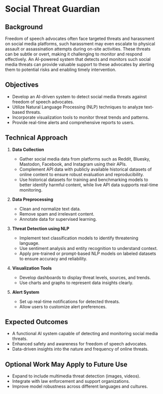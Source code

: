 # Social Threat Guardian

## Background
Freedom of speech advocates often face targeted threats and harassment on social media platforms, such harassment may even escalate to physical assault or assassination attempts during on-site activities. These threats can be subtle or overt, making it challenging to monitor and respond effectively. An AI-powered system that detects and monitors such social media threats can provide valuable support to these advocates by alerting them to potential risks and enabling timely intervention.

## Objectives
- Develop an AI-driven system to detect social media threats against freedom of speech advocates.
- Utilize Natural Language Processing (NLP) techniques to analyze text-based threats.
- Incorporate visualization tools to monitor threat trends and patterns.
- Provide real-time alerts and comprehensive reports to users.

## Technical Approach
1. **Data Collection**
   - Gather social media data from platforms such as Reddit, Bluesky, Mastodon, Facebook, and Instagram using their APIs.
   - Complement API data with publicly available historical datasets of online content to ensure robust evaluation and reproducibility.
   - Use historical datasets for training and benchmarking models to better identify harmful content, while live API data supports real-time monitoring.

2. **Data Preprocessing**
   - Clean and normalize text data.
   - Remove spam and irrelevant content.
   - Annotate data for supervised learning.

3. **Threat Detection using NLP**
   - Implement text classification models to identify threatening language.
   - Use sentiment analysis and entity recognition to understand context.
   - Apply pre-trained or prompt-based NLP models on labeled datasets to ensure accuracy and reliability.

4. **Visualization Tools**
   - Develop dashboards to display threat levels, sources, and trends.
   - Use charts and graphs to represent data insights clearly.

5. **Alert System**
   - Set up real-time notifications for detected threats.
   - Allow users to customize alert preferences.

## Expected Outcomes
- A functional AI system capable of detecting and monitoring social media threats.
- Enhanced safety and awareness for freedom of speech advocates.
- Data-driven insights into the nature and frequency of online threats.

## Optional Work May Apply to Future Use
- Expand to include multimedia threat detection (images, videos).
- Integrate with law enforcement and support organizations.
- Improve model robustness across different languages and cultures.
